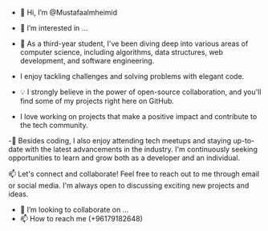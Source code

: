 - 👋 Hi, I’m @Mustafaalmheimid
- 👀 I’m interested in ...
- 🌱  As a third-year student, I've been diving deep into various areas of computer science, including algorithms, data structures, web development, and software engineering.
-  I enjoy tackling challenges and solving problems with elegant code.

-  💡 I strongly believe in the power of open-source collaboration, and you'll find some of my projects right here on GitHub.
-   I love working on projects that make a positive impact and contribute to the tech community.

-🚀 Besides coding, I also enjoy attending tech meetups and staying up-to-date with the latest advancements in the industry. 
   I'm continuously seeking opportunities to learn and grow both as a developer and an individual.

📫 Let's connect and collaborate! Feel free to reach out to me through email or social media. I'm always open to discussing exciting new projects and ideas.

- 💞️ I’m looking to collaborate on ...
- 📫 How to reach me (+96179182648)

<!---
Mustafaalmheimid/Mustafaalmheimid is a ✨ special ✨ repository because its `README.md` (this file) appears on your GitHub profile.
You can click the Preview link to take a look at your changes.
--->
